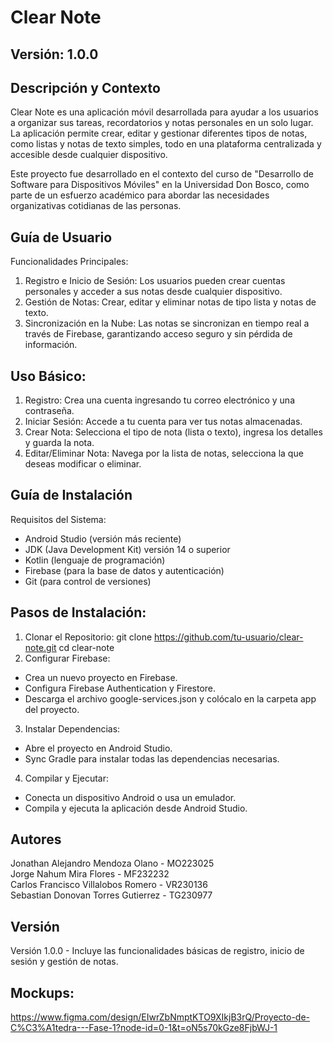 # Clear Note
## Versión: 1.0.0

## Descripción y Contexto
Clear Note es una aplicación móvil desarrollada para ayudar a los usuarios a organizar sus tareas, recordatorios y notas personales en un solo lugar. La aplicación permite crear, editar y gestionar diferentes tipos de notas, como listas y notas de texto simples, todo en una plataforma centralizada y accesible desde cualquier dispositivo.

Este proyecto fue desarrollado en el contexto del curso de "Desarrollo de Software para Dispositivos Móviles" en la Universidad Don Bosco, como parte de un esfuerzo académico para abordar las necesidades organizativas cotidianas de las personas.

## Guía de Usuario
Funcionalidades Principales:
1. Registro e Inicio de Sesión: Los usuarios pueden crear cuentas personales y acceder a sus notas desde cualquier dispositivo.
2. Gestión de Notas: Crear, editar y eliminar notas de tipo lista y notas de texto.
3. Sincronización en la Nube: Las notas se sincronizan en tiempo real a través de Firebase, garantizando acceso seguro y sin pérdida de información.

## Uso Básico:
1. Registro: Crea una cuenta ingresando tu correo electrónico y una contraseña.
2. Iniciar Sesión: Accede a tu cuenta para ver tus notas almacenadas.
3. Crear Nota: Selecciona el tipo de nota (lista o texto), ingresa los detalles y guarda la nota.
4. Editar/Eliminar Nota: Navega por la lista de notas, selecciona la que deseas modificar o eliminar.

## Guía de Instalación
Requisitos del Sistema:
- Android Studio (versión más reciente)
- JDK (Java Development Kit) versión 14 o superior
- Kotlin (lenguaje de programación)
- Firebase (para la base de datos y autenticación)
- Git (para control de versiones)

## Pasos de Instalación:
1. Clonar el Repositorio:
git clone https://github.com/tu-usuario/clear-note.git
cd clear-note
2. Configurar Firebase:
- Crea un nuevo proyecto en Firebase.
- Configura Firebase Authentication y Firestore.
- Descarga el archivo google-services.json y colócalo en la carpeta app del proyecto.
3. Instalar Dependencias:
- Abre el proyecto en Android Studio.
- Sync Gradle para instalar todas las dependencias necesarias.
4. Compilar y Ejecutar:
- Conecta un dispositivo Android o usa un emulador.
- Compila y ejecuta la aplicación desde Android Studio.

## Autores
Jonathan Alejandro Mendoza Olano - MO223025<br>
Jorge Nahum Mira Flores - MF232232<br>
Carlos Francisco Villalobos Romero - VR230136<br>
Sebastian Donovan Torres Gutierrez - TG230977<br>

## Versión
Versión 1.0.0 - Incluye las funcionalidades básicas de registro, inicio de sesión y gestión de notas.

## Mockups:

https://www.figma.com/design/EIwrZbNmptKTO9XIkjB3rQ/Proyecto-de-C%C3%A1tedra---Fase-1?node-id=0-1&t=oN5s70kGze8FjbWJ-1
